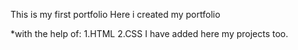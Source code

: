 This is my first portfolio
Here i created my portfolio

*with the help of:
1.HTML
2.CSS
 I have added here my projects too.

